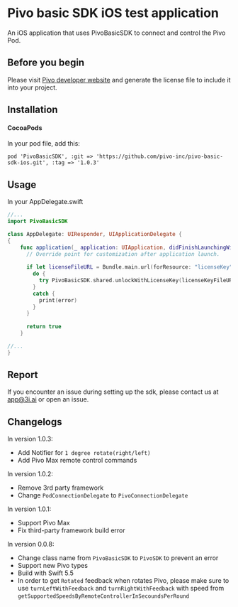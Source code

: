 # Pivo basic SDK iOS test application

An iOS application that uses PivoBasicSDK to connect and control the Pivo Pod.

## Before you begin

Please visit [Pivo developer website](https://developer.pivo.app/) and generate the license file to include it into your project. 

## Installation

#### CocoaPods
In your pod file, add this:

```
pod 'PivoBasicSDK', :git => 'https://github.com/pivo-inc/pivo-basic-sdk-ios.git', :tag => '1.0.3'
```
## Usage

In your AppDelegate.swift

```swift
//...
import PivoBasicSDK

class AppDelegate: UIResponder, UIApplicationDelegate {
{
    func application(_ application: UIApplication, didFinishLaunchingWithOptions launchOptions: [UIApplication.LaunchOptionsKey: Any]?) -> Bool {
      // Override point for customization after application launch.
      
      if let licenseFileURL = Bundle.main.url(forResource: "licenseKey", withExtension: "json") {
        do {
          try PivoBasicSDK.shared.unlockWithLicenseKey(licenseKeyFileURL: licenseFileURL)
        }
        catch {
          print(error)
        }
      }
      
      return true
    }

//...
}
```

## Report
If you encounter an issue during setting up the sdk, please contact us at app@3i.ai or open an issue.

## Changelogs

In version 1.0.3:
- Add Notifier for `1 degree rotate(right/left)`
- Add Pivo Max remote control commands

In version 1.0.2:
- Remove 3rd party framework
- Change `PodConnectionDelegate` to `PivoConnectionDelegate`

In version 1.0.1:
- Support Pivo Max
- Fix third-party framework build error

In version 0.0.8:
- Change class name from `PivoBasicSDK` to `PivoSDK` to prevent an error
- Support new Pivo types
- Build with Swift 5.5
- In order to get `Rotated` feedback when rotates Pivo, please make sure to use `turnLeftWithFeedback` and `turnRightWithFeedback` with speed from `getSupportedSpeedsByRemoteControllerInSecoundsPerRound`
